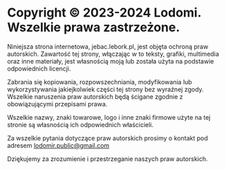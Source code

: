 # Copyright © 2023-2024 Lodomi. Wszelkie prawa zastrzeżone.

Niniejsza strona internetowa, jebac.lebork.pl, jest objęta ochroną praw autorskich. Zawartość tej strony, włączając w to teksty, grafiki, multimedia oraz inne materiały, jest własnością moją lub została użyta na podstawie odpowiednich licencji.

Zabrania się kopiowania, rozpowszechniania, modyfikowania lub wykorzystywania jakiejkolwiek części tej strony bez wyraźnej zgody. Wszelkie naruszenia praw autorskich będą ścigane zgodnie z obowiązującymi przepisami prawa.

Wszelkie nazwy, znaki towarowe, logo i inne znaki firmowe użyte na tej stronie są własnością ich odpowiednich właścicieli.

Za wszelkie pytania dotyczące praw autorskich prosimy o kontakt pod adresem lodomir.public@gmail.com

Dziękujemy za zrozumienie i przestrzeganie naszych praw autorskich.

